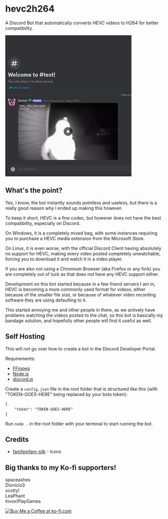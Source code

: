 # hevc2h264
A Discord Bot that automatically converts HEVC videos to H264 for better compatibility.

<img src="./preview/hevc2h264_example.webp" alt="Video of the bot converting a posted HEVC video to H264" width="400"/>

## What's the point?
Yes, I know, the bot instantly sounds pointless and useless, but there is a really good reason why I ended up making this however.

To keep it short, HEVC is a fine codec, but however does not have the best compatibility, especially on Discord.

On Windows, it is a completely mixed bag, with some instances requiring you to purchase a HEVC media extension from the Microsoft Store.

On Linux, it is even worse, with the official Discord Client having absolutely no support for HEVC, making every video posted completely unwatchable, forcing you to download it and watch it in a video player.

If you are also not using a Chromium Browser (aka Firefox or any fork) you are completely out of luck as that does not have any HEVC support either.

Development on this bot started because in a few friend servers I am in, HEVC is becoming a more commonly used format for videos, either because of the smaller file size, or because of whatever video recording software they are using defaulting to it.

This started annoying me and other people in there, as we actively have problems watching the videos posted to the chat, so this bot is basically my bandage solution, and hopefully other people will find it useful as well.

## Self Hosting
This will not go over how to create a bot in the Discord Developer Portal.

Requirements:
- [FFmpeg](https://www.ffmpeg.org/)
- [Node.js](https://nodejs.org/en)
- [discord.js](https://discord.js.org/)

Create a `config.json` file in the root folder that is structured like this (with "TOKEN-GOES-HERE" being replaced by your bots token):
```
{
	"token": "TOKEN-GOES-HERE"
}
```

Run `node .` in the root folder with your terminal to start running the bot.

## Credits
- [famfamfam-silk](https://github.com/legacy-icons/famfamfam-silk) - Icons

## Big thanks to my Ko-fi supporters!
spaceashes<br>
Dionicio3<br>
scotty!<br>
LeaPhant<br>
InvoxiPlayGames<br>

<a href='https://ko-fi.com/G2G1ZERWL' target='_blank'><img height='36' style='border:0px;height:36px;' src='https://storage.ko-fi.com/cdn/kofi3.png?v=3' border='0' alt='Buy Me a Coffee at ko-fi.com' /></a>

